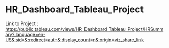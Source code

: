 # HR_Dashboard_Tableau_Project
Link to Project : https://public.tableau.com/views/HR_Dashboard_Tableau_Project/HRSummary?:language=en-US&:sid=&:redirect=auth&:display_count=n&:origin=viz_share_link
